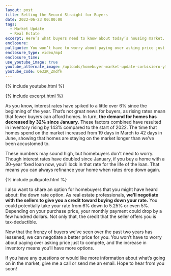 ```yaml
---
layout: post
title: Setting the Record Straight for Buyers
date: 2022-06-23 00:00:00
tags:
  - Market Update
  - Real Estate
excerpt: Here’s what buyers need to know about today’s housing market.
enclosure:
pullquote: You won’t have to worry about paying over asking price just to compete.
enclosure_type: video/mp4
enclosure_time:
use_youtube_image: true
youtube_alternate_image: /uploads/homebuyer-market-update-corbisiero-yt.jpg
youtube_code: Qe32K_Zmdfk
---
```

{% include youtube.html %}

{% include excerpt.html %}

As you know, interest rates have spiked to a little over 6% since the beginning of the year. That’s not great news for buyers, as rising rates mean that fewer buyers can afford homes. In turn, **the demand for homes has decreased by 32% since January.** These factors combined have resulted in inventory rising by 143% compared to the start of 2022. The time that homes spend on the market increased from 19 days in March to 42 days in June, showing that homes are staying on the market longer than we’ve been accustomed to.&nbsp;

These numbers may sound high, but homebuyers don't need to worry. Though interest rates have doubled since January, if you buy a home with a 30-year fixed loan now, you’ll lock in that rate for the life of the loan. That means you can always refinance your home when rates drop down again.

{% include pullquote.html %}

I also want to share an option for homebuyers that you might have heard about: the down rate option. As real estate professionals, **we’ll negotiate with the sellers to give you a credit toward buying down your rate.** You could potentially take your rate from 6% down to 5.25% or even 5%. Depending on your purchase price, your monthly payment could drop by a few hundred dollars. Not only that, the credit that the seller offers you is tax-deductible.

Now that the frenzy of buyers we’ve seen over the past two years has lessened, we can negotiate a better price for you. You won’t have to worry about paying over asking price just to compete, and the increase in inventory means you’ll have more options.&nbsp;

If you have any questions or would like more information about what’s going on in the market, give me a call or send me an email. Hope to hear from you soon\!
